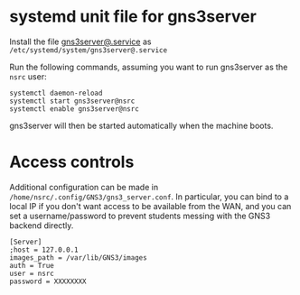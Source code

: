 # systemd unit file for gns3server

Install the file [gns3server@.service](gns3server@.service) as `/etc/systemd/system/gns3server@.service`

Run the following commands, assuming you want to run gns3server as the
`nsrc` user:

```
systemctl daemon-reload
systemctl start gns3server@nsrc
systemctl enable gns3server@nsrc
```

gns3server will then be started automatically when the machine boots.

# Access controls

Additional configuration can be made in
`/home/nsrc/.config/GNS3/gns3_server.conf`.  In particular, you can bind to
a local IP if you don't want access to be available from the WAN, and you
can set a username/password to prevent students messing with the GNS3
backend directly.

```
[Server]
;host = 127.0.0.1
images_path = /var/lib/GNS3/images
auth = True
user = nsrc
password = XXXXXXXX
```
